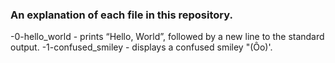 ### An explanation of each file in this repository.

-0-hello_world - prints “Hello, World”, followed by a new line to the standard output.
-1-confused_smiley - displays a confused smiley "(Ôo)'.